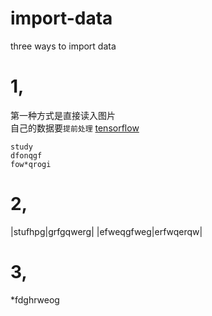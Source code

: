 import-data
====

three ways to import data

# 1,
第一种方式是直接读入图片 <br>
自己的数据要`提前处理`
[tensorflow](https://github.com/DRACOyu/tensorflow-practice.git "悬停显示")

    study
    dfonqgf
    fow*qrogi
# 2,
|stufhpg|grfgqwerg|
|efweqgfweg|erfwqerqw|
# 3,
*fdghrweog
